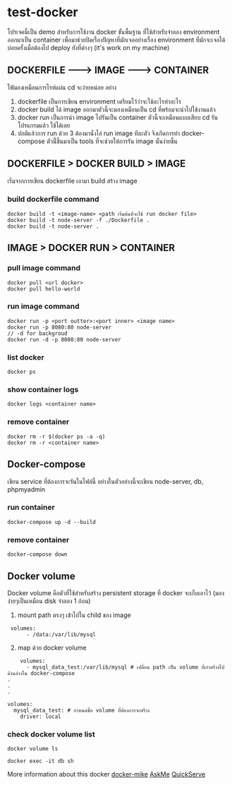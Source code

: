 # test-docker

โปรเจคนี้เป็น demo สำหรับการใช้งาน docker ขั้นพื้นฐาน ที่ใช้สำหรับจำลอง environment ออกมาเป็น container เพื่อมาช่วยปิดเรื่องปัญหาที่มักเจออย่างเรื่อง environment ที่มักจะเจอได้บ่อยครั้งเมื่อต้องไป deploy ยังที่ต่างๆ (it's work on my machine)

## DOCKERFILE ---> IMAGE ---> CONTAINER

ใฟ้มองเหมือนการไรท์แผ่น cd จะง่ายหน่อย อย่าง

1. dockerfile เป็นการเขียน environment เตรียมไว้ว่าจะใช้อะไรทำอะไร
2. docker build ได้ image ออกมาตัวนี้จะมองเหมือนเป็น cd ที่พร้อมจะนำไปใช้งานแล้ว
3. docker run เป็นการนำ image ไปรันเป็น container ตัวนี้จะเหมือนแบบเสียบ cd รันโปรแกรมแล้ว ใช้ได้เลย
4. ปกติแล้วการ run ด้วย 3 ต้องมานั่งไล่ run image ทีละตัว จึงเกิดการทำ docker-compose ตัวนี้่ขึ้นมาเป็น tools ที่จะช่วยให้การรัน image นั้นง่ายขึ้น

## DOCKERFILE > DOCKER BUILD > IMAGE

เริ่มจากการเขียน dockerfile เอามา build สร้าง image

### build dockerfile command

```
docker build -t <image-name> <path เริ่มต้นที่จะใช้ run docker file>
docker build -t node-server -f ./Dockerfile .
docker build -t node-server .
```

## IMAGE > DOCKER RUN > CONTAINER

### pull image command

```
docker pull <url docker>
docker pull hello-world
```

### run image command

```
docker run -p <port outter>:<port inner> <image name>
docker run -p 8080:80 node-server
// -d for backgroud
docker run -d -p 8080:80 node-server
```

### list docker

```
docker ps
```

### show container logs

```
docker logs <container name>
```

### remove container

```
docker rm -r $(docker ps -a -q)
docker rm -r <container name>
```

## Docker-compose

เขียน service ที่ต้องการจะรันในไฟล์นี้ อย่างในตัวอย่างนี้จะเขียน node-server, db, phpmyadmin

### run container

```
docker-compose up -d --build
```

### remove container

```
docker-compose down
```

## Docker volume

Docker volume คือตัวที่ใช้สำหรับสร้าง persistent storage ที่ docker จะเก็บเอาไว้ (มองง่ายๆเป็นเหมือน disk จำลอง 1 ก้อน)

1. mount path ตรงๆ เข้าไปใน child ของ image

```
 volumes:
      - /data:/var/lib/mysql
```

2. map ด้วย docker volume

```
    volumes:
      - mysql_data_test:/var/lib/mysql # เปลี่ยน path เป็น volume ที่เราสร้างไปด้านล่างใน docker-compose
.
.
.

volumes:
  mysql_data_test: # กำหนดชื่อ volume ที่ต้องการจะสร้าง
    driver: local
```

### check docker volume list

```
docker volume ls
```

```
docker exec -it db sh
```

More information about this docker [docker-mike](https://docs.mikelopster.dev/c/basic/docker/basic)
[AskMe](https://www.askme.co.th/article/what-is-docker/)
[QuickServe](https://www.quickserv.co.th/knowledge-base/solutions/%e0%b8%a3%e0%b8%b9%e0%b9%89%e0%b8%88%e0%b8%b1%e0%b8%81%e0%b8%81%e0%b8%b1%e0%b8%9a-Docker-%e0%b9%81%e0%b8%9e%e0%b8%a5%e0%b8%95%e0%b8%9f%e0%b8%ad%e0%b8%a3%e0%b9%8c%e0%b8%a1%e0%b8%8b%e0%b8%ad%e0%b8%9f%e0%b8%95%e0%b9%8c%e0%b9%81%e0%b8%a7%e0%b8%a3%e0%b9%8c%e0%b8%aa%e0%b8%b3%e0%b8%ab%e0%b8%a3%e0%b8%b1%e0%b8%9a%e0%b8%99%e0%b8%b1%e0%b8%81%e0%b8%9e%e0%b8%b1%e0%b8%92%e0%b8%99%e0%b8%b2%e0%b9%81%e0%b8%a5%e0%b8%b0%e0%b8%9c%e0%b8%b9%e0%b9%89%e0%b8%94%e0%b8%b9%e0%b9%81%e0%b8%a5%e0%b8%a3%e0%b8%b0%e0%b8%9a%e0%b8%9a/?srsltid=AfmBOoqdWhHJKAHex-OYiZKngLqZPmbTQzsieFms-y43Xu8f-EkmiAme)

